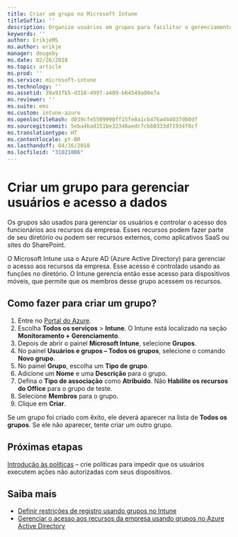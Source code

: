 ```yaml
---
title: Criar um grupo no Microsoft Intune
titleSuffix: ''
description: Organize usuários em grupos para facilitar o gerenciamento das políticas e dos aplicativos que eles possam acessar.
keywords: ''
author: ErikjeMS
ms.author: erikje
manager: dougeby
ms.date: 02/26/2018
ms.topic: article
ms.prod: ''
ms.service: microsoft-intune
ms.technology: ''
ms.assetid: 39a93fb5-d318-4997-a409-b64549a00e7a
ms.reviewer: ''
ms.suite: ems
ms.custom: intune-azure
ms.openlocfilehash: d039cfe5509990ff15fe8a1cb476ad44037d60df
ms.sourcegitcommit: 5eba4bad151be32346aedc7cbb0333d71934f8cf
ms.translationtype: HT
ms.contentlocale: pt-BR
ms.lasthandoff: 04/16/2018
ms.locfileid: "31021006"
---
```

# <a name="create-a-group-to-manage-your-users-and-data-access"></a>Criar um grupo para gerenciar usuários e acesso a dados

Os grupos são usados para gerenciar os usuários e controlar o acesso dos funcionários aos recursos da empresa. Esses recursos podem fazer parte de seu diretório ou podem ser recursos externos, como aplicativos SaaS ou sites do SharePoint.

O Microsoft Intune usa o Azure AD (Azure Active Directory) para gerenciar o acesso aos recursos da empresa. Esse acesso é controlado usando as funções no diretório. O Intune gerencia então esse acesso para dispositivos móveis, que permite que os membros desse grupo acessem os recursos.

## <a name="how-do-i-create-a-group"></a>Como fazer para criar um grupo?

1. Entre no [Portal do Azure](https://portal.azure.com).
2. Escolha **Todos os serviços** > **Intune**. O Intune está localizado na seção **Monitoramento + Gerenciamento**.
3. Depois de abrir o painel **Microsoft Intune**, selecione **Grupos**.
4. No painel **Usuários e grupos – Todos os grupos**, selecione o comando **Novo grupo**.
5. No painel **Grupo**, escolha um **Tipo de grupo**.
5. Adicione um **Nome** e uma **Descrição** para o grupo.
6. Defina o **Tipo de associação** como **Atribuído**. Não **Habilite os recursos do Office** para o grupo de teste.
7. Selecione **Membros** para o grupo.
7. Clique em **Criar**.

Se um grupo foi criado com êxito, ele deverá aparecer na lista de **Todos os grupos**. Se ele não aparecer, tente criar um outro grupo.

## <a name="next-steps"></a>Próximas etapas

[Introdução às políticas](get-started-policies.md) – crie políticas para impedir que os usuários executem ações não autorizadas com seus dispositivos.

## <a name="learn-more"></a>Saiba mais

* [Definir restrições de registro usando grupos no Intune](groups-add.md)
* [Gerenciar o acesso aos recursos da empresa usando grupos no Azure Active Directory](https://docs.microsoft.com/azure/active-directory/active-directory-manage-groups)
